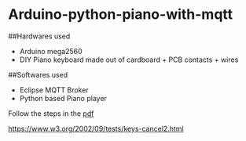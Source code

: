 # Arduino-python-piano-with-mqtt
##Hardwares used
* Arduino mega2560
* DIY Piano keyboard made out of cardboard + PCB contacts + wires

##Softwares used

* Eclipse MQTT Broker
* Python based Piano player

Follow the steps in the [pdf](./docs/Arduino-python-piano-with-mqtt.pdf)

https://www.w3.org/2002/09/tests/keys-cancel2.html
